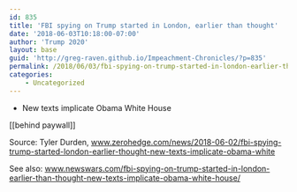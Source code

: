 ```yaml
---
id: 835
title: 'FBI spying on Trump started in London, earlier than thought'
date: '2018-06-03T10:18:00-07:00'
author: 'Trump 2020'
layout: base
guid: 'http://greg-raven.github.io/Impeachment-Chronicles/?p=835'
permalink: /2018/06/03/fbi-spying-on-trump-started-in-london-earlier-than-thought/
categories:
    - Uncategorized
---
```


- New texts implicate Obama White House

\[\[behind paywall\]\]

Source: Tyler Durden, www.zerohedge.com/news/2018-06-02/fbi-spying-trump-started-london-earlier-thought-new-texts-implicate-obama-white

See also: www.newswars.com/fbi-spying-on-trump-started-in-london-earlier-than-thought-new-texts-implicate-obama-white-house/